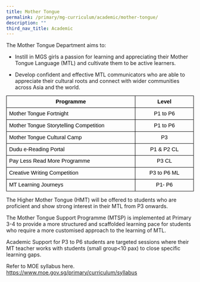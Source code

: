 ```yaml
---
title: Mother Tongue
permalink: /primary/mg-curriculum/academic/mother-tongue/
description: ""
third_nav_title: Academic
---
```

The Mother Tongue Department aims to:

*   Instill in MGS girls a passion for learning and appreciating their Mother Tongue Language (MTL) and cultivate them to be active learners. 
    
*   Develop confident and effective MTL communicators who are able to appreciate their cultural roots and connect with wider communities across Asia and the world.  

  

<table style="margin: 0px; outline: 0px; padding: 0px; border: none; border-collapse: collapse;"><colgroup style="margin: 0px; outline: 0px; padding: 0px;"><col width="420" style="margin: 0px; outline: 0px; padding: 0px;"><col width="188" style="margin: 0px; outline: 0px; padding: 0px;"></colgroup><tbody style="margin: 0px; outline: 0px; padding: 0px;"><tr style="margin: 0px; outline: 0px; padding: 0px; height: 0pt;"><td style="margin: 0px; outline: 0px; padding: 5pt; border-width: 1pt; border-style: solid; border-color: rgb(0, 0, 0); vertical-align: top; overflow: hidden; overflow-wrap: break-word;"><p dir="ltr" style="margin: 0pt 0px; outline: 0px; padding: 0px; line-height: 1.2; text-align: center;"><span style="margin: 0px; outline: 0px; padding: 0px; font-size: 11pt; font-family: Arial; color: rgb(0, 0, 0); background-color: transparent; font-weight: 700; font-variant-numeric: normal; font-variant-east-asian: normal; vertical-align: baseline; white-space: pre-wrap;">Programme</span></p></td><td style="margin: 0px; outline: 0px; padding: 5pt; border-width: 1pt; border-style: solid; border-color: rgb(0, 0, 0); vertical-align: top; overflow: hidden; overflow-wrap: break-word;"><p dir="ltr" style="margin: 0pt 0px; outline: 0px; padding: 0px; line-height: 1.2; text-align: center;"><span style="margin: 0px; outline: 0px; padding: 0px; font-size: 11pt; font-family: Arial; color: rgb(0, 0, 0); background-color: transparent; font-weight: 700; font-variant-numeric: normal; font-variant-east-asian: normal; vertical-align: baseline; white-space: pre-wrap;">Level</span></p></td></tr><tr style="margin: 0px; outline: 0px; padding: 0px; height: 0pt;"><td style="margin: 0px; outline: 0px; padding: 5pt; border-width: 1pt; border-style: solid; border-color: rgb(0, 0, 0); vertical-align: top; overflow: hidden; overflow-wrap: break-word;"><p dir="ltr" style="margin: 0pt 0px; outline: 0px; padding: 0px; line-height: 1.2;"><span style="margin: 0px; outline: 0px; padding: 0px; font-size: 11pt; font-family: Arial; color: rgb(0, 0, 0); background-color: transparent; font-variant-numeric: normal; font-variant-east-asian: normal; vertical-align: baseline; white-space: pre-wrap;">Mother Tongue Fortnight&nbsp;</span></p></td><td style="margin: 0px; outline: 0px; padding: 5pt; border-width: 1pt; border-style: solid; border-color: rgb(0, 0, 0); vertical-align: top; overflow: hidden; overflow-wrap: break-word;"><p dir="ltr" style="margin: 0pt 0px; outline: 0px; padding: 0px; line-height: 1.2; text-align: center;"><span style="margin: 0px; outline: 0px; padding: 0px; font-size: 11pt; font-family: Arial; color: rgb(0, 0, 0); background-color: transparent; font-variant-numeric: normal; font-variant-east-asian: normal; vertical-align: baseline; white-space: pre-wrap;">P1 to P6</span></p></td></tr><tr style="margin: 0px; outline: 0px; padding: 0px; height: 0pt;"><td style="margin: 0px; outline: 0px; padding: 5pt; border-width: 1pt; border-style: solid; border-color: rgb(0, 0, 0); vertical-align: top; overflow: hidden; overflow-wrap: break-word;"><p dir="ltr" style="margin: 0pt 0px; outline: 0px; padding: 0px; line-height: 1.2;"><span style="margin: 0px; outline: 0px; padding: 0px; font-size: 11pt; font-family: Arial; color: rgb(0, 0, 0); background-color: transparent; font-variant-numeric: normal; font-variant-east-asian: normal; vertical-align: baseline; white-space: pre-wrap;">Mother Tongue Storytelling Competition</span></p></td><td style="margin: 0px; outline: 0px; padding: 5pt; border-width: 1pt; border-style: solid; border-color: rgb(0, 0, 0); vertical-align: top; overflow: hidden; overflow-wrap: break-word;"><p dir="ltr" style="margin: 0pt 0px; outline: 0px; padding: 0px; line-height: 1.2; text-align: center;"><span style="margin: 0px; outline: 0px; padding: 0px; font-size: 11pt; font-family: Arial; color: rgb(0, 0, 0); background-color: transparent; font-variant-numeric: normal; font-variant-east-asian: normal; vertical-align: baseline; white-space: pre-wrap;">P1 to P6</span></p></td></tr><tr style="margin: 0px; outline: 0px; padding: 0px; height: 0pt;"><td style="margin: 0px; outline: 0px; padding: 5pt; border-width: 1pt; border-style: solid; border-color: rgb(0, 0, 0); vertical-align: top; overflow: hidden; overflow-wrap: break-word;"><p dir="ltr" style="margin: 0pt 0px; outline: 0px; padding: 0px; line-height: 1.2;"><span style="margin: 0px; outline: 0px; padding: 0px; font-size: 11pt; font-family: Arial; color: rgb(0, 0, 0); background-color: transparent; font-variant-numeric: normal; font-variant-east-asian: normal; vertical-align: baseline; white-space: pre-wrap;">Mother Tongue Cultural Camp</span></p></td><td style="margin: 0px; outline: 0px; padding: 5pt; border-width: 1pt; border-style: solid; border-color: rgb(0, 0, 0); vertical-align: top; overflow: hidden; overflow-wrap: break-word;"><p dir="ltr" style="margin: 0pt 0px; outline: 0px; padding: 0px; line-height: 1.2; text-align: center;"><span style="margin: 0px; outline: 0px; padding: 0px; font-size: 11pt; font-family: Arial; color: rgb(0, 0, 0); background-color: transparent; font-variant-numeric: normal; font-variant-east-asian: normal; vertical-align: baseline; white-space: pre-wrap;">P3</span></p></td></tr><tr style="margin: 0px; outline: 0px; padding: 0px; height: 0pt;"><td style="margin: 0px; outline: 0px; padding: 5pt; border-width: 1pt; border-style: solid; border-color: rgb(0, 0, 0); vertical-align: top; overflow: hidden; overflow-wrap: break-word;"><p dir="ltr" style="margin: 0pt 0px; outline: 0px; padding: 0px; line-height: 1.2;"><span style="margin: 0px; outline: 0px; padding: 0px; font-size: 11pt; font-family: Arial; color: rgb(0, 0, 0); background-color: transparent; font-variant-numeric: normal; font-variant-east-asian: normal; vertical-align: baseline; white-space: pre-wrap;">Dudu e-Reading Portal</span></p></td><td style="margin: 0px; outline: 0px; padding: 5pt; border-width: 1pt; border-style: solid; border-color: rgb(0, 0, 0); vertical-align: top; overflow: hidden; overflow-wrap: break-word;"><p dir="ltr" style="margin: 0pt 0px; outline: 0px; padding: 0px; line-height: 1.2; text-align: center;"><span style="margin: 0px; outline: 0px; padding: 0px; font-size: 11pt; font-family: Arial; color: rgb(0, 0, 0); background-color: transparent; font-variant-numeric: normal; font-variant-east-asian: normal; vertical-align: baseline; white-space: pre-wrap;">P1 &amp; P2 CL</span></p></td></tr><tr style="margin: 0px; outline: 0px; padding: 0px; height: 0pt;"><td style="margin: 0px; outline: 0px; padding: 5pt; border-width: 1pt; border-style: solid; border-color: rgb(0, 0, 0); vertical-align: top; overflow: hidden; overflow-wrap: break-word;"><p dir="ltr" style="margin: 0pt 0px; outline: 0px; padding: 0px; line-height: 1.2;"><span style="margin: 0px; outline: 0px; padding: 0px; font-size: 11pt; font-family: Arial; color: rgb(0, 0, 0); background-color: transparent; font-variant-numeric: normal; font-variant-east-asian: normal; vertical-align: baseline; white-space: pre-wrap;">Pay Less Read More Programme&nbsp;</span></p></td><td style="margin: 0px; outline: 0px; padding: 5pt; border-width: 1pt; border-style: solid; border-color: rgb(0, 0, 0); vertical-align: top; overflow: hidden; overflow-wrap: break-word;"><p dir="ltr" style="margin: 0pt 0px; outline: 0px; padding: 0px; line-height: 1.2; text-align: center;"><span style="margin: 0px; outline: 0px; padding: 0px; font-size: 11pt; font-family: Arial; color: rgb(0, 0, 0); background-color: transparent; font-variant-numeric: normal; font-variant-east-asian: normal; vertical-align: baseline; white-space: pre-wrap;">P3 CL</span></p></td></tr><tr style="margin: 0px; outline: 0px; padding: 0px; height: 0pt;"><td style="margin: 0px; outline: 0px; padding: 5pt; border-width: 1pt; border-style: solid; border-color: rgb(0, 0, 0); vertical-align: top; overflow: hidden; overflow-wrap: break-word;"><p dir="ltr" style="margin: 0pt 0px; outline: 0px; padding: 0px; line-height: 1.2;"><span style="margin: 0px; outline: 0px; padding: 0px; font-size: 11pt; font-family: Arial; color: rgb(0, 0, 0); background-color: transparent; font-variant-numeric: normal; font-variant-east-asian: normal; vertical-align: baseline; white-space: pre-wrap;">Creative Writing Competition</span></p></td><td style="margin: 0px; outline: 0px; padding: 5pt; border-width: 1pt; border-style: solid; border-color: rgb(0, 0, 0); vertical-align: top; overflow: hidden; overflow-wrap: break-word;"><p dir="ltr" style="margin: 0pt 0px; outline: 0px; padding: 0px; line-height: 1.2; text-align: center;"><span style="margin: 0px; outline: 0px; padding: 0px; font-size: 11pt; font-family: Arial; color: rgb(0, 0, 0); background-color: transparent; font-variant-numeric: normal; font-variant-east-asian: normal; vertical-align: baseline; white-space: pre-wrap;">P3 to P6 ML</span></p></td></tr><tr style="margin: 0px; outline: 0px; padding: 0px; height: 0pt;"><td style="margin: 0px; outline: 0px; padding: 5pt; border-width: 1pt; border-style: solid; border-color: rgb(0, 0, 0); vertical-align: top; overflow: hidden; overflow-wrap: break-word;"><p dir="ltr" style="margin: 0pt 0px; outline: 0px; padding: 0px; line-height: 1.2;"><span style="margin: 0px; outline: 0px; padding: 0px; font-size: 11pt; font-family: Arial; color: rgb(0, 0, 0); background-color: transparent; font-variant-numeric: normal; font-variant-east-asian: normal; vertical-align: baseline; white-space: pre-wrap;">MT Learning Journeys&nbsp;</span></p></td><td style="margin: 0px; outline: 0px; padding: 5pt; border-width: 1pt; border-style: solid; border-color: rgb(0, 0, 0); vertical-align: top; overflow: hidden; overflow-wrap: break-word;"><p dir="ltr" style="margin: 0pt 0px; outline: 0px; padding: 0px; line-height: 1.2; text-align: center;"><span style="margin: 0px; outline: 0px; padding: 0px; font-size: 11pt; font-family: Arial; color: rgb(0, 0, 0); background-color: transparent; font-variant-numeric: normal; font-variant-east-asian: normal; vertical-align: baseline; white-space: pre-wrap;">P1- P6</span></p></td></tr></tbody></table>

  

The Higher Mother Tongue (HMT) will be offered to students who are proficient and show strong interest in their MTL from P3 onwards.

  

The Mother Tongue Support Programme (MTSP) is implemented at Primary 3-4 to provide a more structured and scaffolded learning pace for students who require a more customised approach to the learning of MTL.

  

Academic Support for P3 to P6 students are targeted sessions where their MT teacher works with students (small group<10 pax) to close specific learning gaps.

Refer to MOE syllabus here. 
https://www.moe.gov.sg/primary/curriculum/syllabus